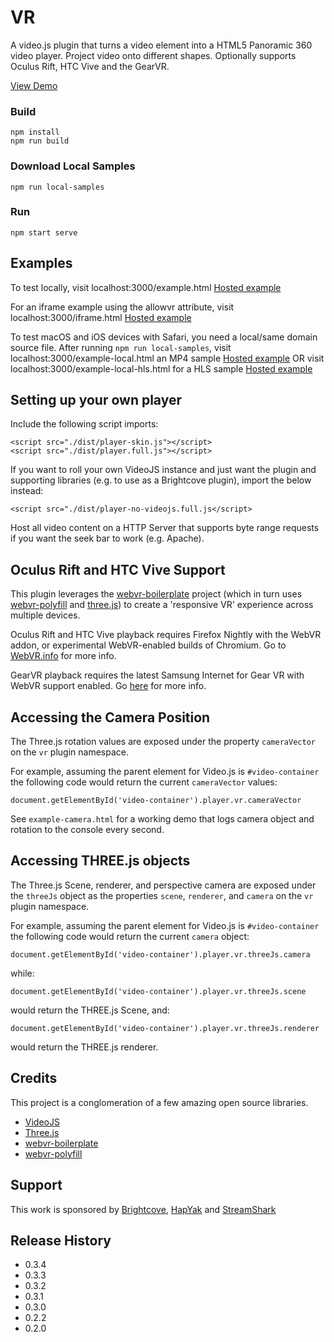 
# VR

A video.js plugin that turns a video element into a HTML5 Panoramic 360 video player. Project video onto different shapes. Optionally supports Oculus Rift, HTC Vive and the GearVR.

[View Demo](https://videojs-vr.s3.amazonaws.com/latest/example.html)


### Build
```
npm install
npm run build
```

### Download Local Samples
```
npm run local-samples
```

### Run
```
npm start serve
```

## Examples
To test locally, visit localhost:3000/example.html
[Hosted example](https://videojs-vr.s3.amazonaws.com/latest/example.html)

For an iframe example using the allowvr attribute, visit localhost:3000/iframe.html [Hosted example](https://videojs-vr.s3.amazonaws.com/latest/iframe.html)

To test macOS and iOS devices with Safari, you need a local/same domain source file. After running `npm run local-samples`, visit localhost:3000/example-local.html an MP4 sample [Hosted example](https://videojs-vr.s3.amazonaws.com/latest/example-local.html) OR visit localhost:3000/example-local-hls.html for a HLS sample [Hosted example](https://videojs-vr.s3.amazonaws.com/latest/example-local-hls.html)

## Setting up your own player

Include the following script imports:

    <script src="./dist/player-skin.js"></script>
    <script src="./dist/player.full.js"></script>

If you want to roll your own VideoJS instance and just want the plugin and supporting libraries (e.g. to use as a Brightcove plugin), import the below instead:

    <script src="./dist/player-no-videojs.full.js</script>

Host all video content on a HTTP Server that supports byte range requests if you want the seek bar to work (e.g. Apache).

## Oculus Rift and HTC Vive Support
This plugin leverages the [webvr-boilerplate](https://github.com/borismus/webvr-boilerplate) project (which in turn uses [webvr-polyfill](https://github.com/borismus/webvr-polyfill) and [three.js](https://github.com/mrdoob/three.js)) to create a 'responsive VR' experience across multiple devices.

Oculus Rift and HTC Vive playback requires Firefox Nightly with the WebVR addon, or experimental WebVR-enabled builds of Chromium. Go to [WebVR.info](http://www.webvr.info) for more info.

GearVR playback requires the latest Samsung Internet for Gear VR with WebVR support enabled. Go [here](https://webvr.rocks/samsung_internet) for more info.

## Accessing the Camera Position
The Three.js rotation values are exposed under the property `cameraVector` on the `vr` plugin namespace.

For example, assuming the parent element for Video.js is `#video-container` the following code would return the current `cameraVector` values:

    document.getElementById('video-container').player.vr.cameraVector
 
See `example-camera.html` for a working demo that logs camera object and rotation to the console every second.

## Accessing THREE.js objects
The Three.js Scene, renderer, and perspective camera are exposed under the `threeJs` object as the properties `scene`, `renderer`, and `camera` on the `vr` plugin namespace.

For example, assuming the parent element for Video.js is `#video-container` the following code would return the current `camera` object:

    document.getElementById('video-container').player.vr.threeJs.camera

 while:

    document.getElementById('video-container').player.vr.threeJs.scene
 
 would return the THREE.js Scene, and:

    document.getElementById('video-container').player.vr.threeJs.renderer
 
 would return the THREE.js renderer.
 

## Credits ##

This project is a conglomeration of a few amazing open source libraries.

* [VideoJS](http://www.videojs.com)
* [Three.js](http://threejs.org)
* [webvr-boilerplate](https://github.com/borismus/webvr-boilerplate)
* [webvr-polyfill](https://github.com/borismus/webvr-polyfill)

## Support ##
This work is sponsored by [Brightcove](https://www.brightcove.com), [HapYak](http://corp.hapyak.com/) and [StreamShark](https://streamshark.io)


## Release History

* 0.3.4
* 0.3.3
* 0.3.2
* 0.3.1
* 0.3.0
* 0.2.2
* 0.2.0
